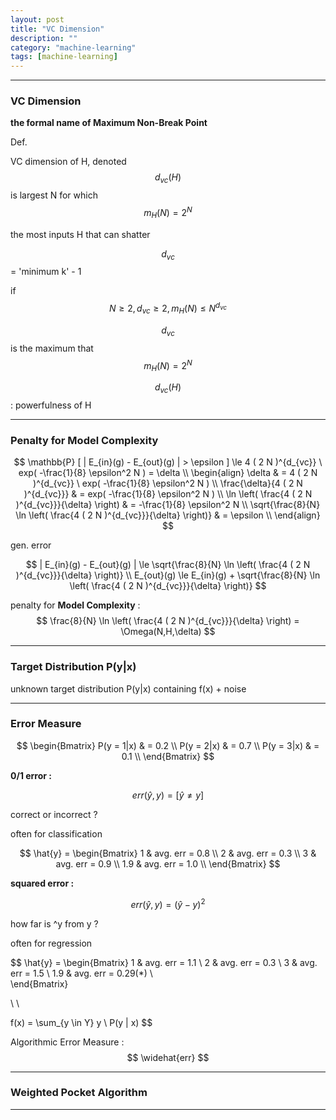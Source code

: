 ```yaml
---
layout: post
title: "VC Dimension"
description: ""
category: "machine-learning"
tags: [machine-learning]
---
```


<script type="text/javascript" async
  src="https://cdn.mathjax.org/mathjax/latest/MathJax.js?config=TeX-MML-AM_CHTML">
</script>

<script type="text/x-mathjax-config">
MathJax.Hub.Config({
  displayAlign: "left",
  displayIndent: "2em"
});
</script>

---

### VC Dimension

__the formal name of Maximum Non-Break Point__

Def.

VC dimension of H, denoted $$ d_{vc}(H) $$ is largest N for which $$ m_H(N) = 2^N $$

the most inputs H that can shatter

$$ d_{vc} $$ = 'minimum k' - 1

if $$ N \ge 2, d_{vc} \ge 2, m_H(N) \le N^{d_{vc}} $$

$$ d_{vc} $$ is the maximum that $$ m_H(N) = 2^N $$

$$ d_{vc}(H) $$ : powerfulness of H

---

### Penalty for Model Complexity

$$
\mathbb{P} [ | E_{in}(g) - E_{out}(g) | > \epsilon ] \le 4 ( 2 N )^{d_{vc}} \  exp( -\frac{1}{8} \epsilon^2 N ) = \delta
\\
\begin{align}
\delta & = 4 ( 2 N )^{d_{vc}} \  exp( -\frac{1}{8} \epsilon^2 N ) \\
\frac{\delta}{4 ( 2 N )^{d_{vc}}} & = exp( -\frac{1}{8} \epsilon^2 N ) \\
\ln \left( \frac{4 ( 2 N )^{d_{vc}}}{\delta} \right) & = -\frac{1}{8} \epsilon^2 N \\
\sqrt{\frac{8}{N} \ln \left( \frac{4 ( 2 N )^{d_{vc}}}{\delta} \right)} & = \epsilon \\
\end{align}
$$

gen. error 

$$ 
| E_{in}(g) - E_{out}(g) | \le \sqrt{\frac{8}{N} \ln \left( \frac{4 ( 2 N )^{d_{vc}}}{\delta} \right)} \\
E_{out}(g) \le E_{in}(g) + \sqrt{\frac{8}{N} \ln \left( \frac{4 ( 2 N )^{d_{vc}}}{\delta} \right)}
$$

penalty for __Model Complexity__ : $$ \frac{8}{N} \ln \left( \frac{4 ( 2 N )^{d_{vc}}}{\delta} \right) = \Omega(N,H,\delta) $$

---

### Target Distribution P(y|x)

unknown target distribution P(y\|x) containing f(x) + noise

---

### Error Measure

$$
\begin{Bmatrix}
  P(y = 1|x) & = 0.2 \\
  P(y = 2|x) & = 0.7 \\
  P(y = 3|x) & = 0.1 \\
\end{Bmatrix}
$$

__0/1 error :__

$$ err( \hat{y}, y) = [ \hat{y} \ne y ] $$

correct or incorrect ?

often for classification

$$
\hat{y} = 
\begin{Bmatrix}
  1 & avg. err = 0.8 \\
  2 & avg. err = 0.3 \\
  3 & avg. err = 0.9 \\
  1.9 & avg. err = 1.0 \\  
\end{Bmatrix}
$$


__squared error :__

$$ err( \hat{y}, y) = ( \hat{y} - y )^2 $$

how far is ^y from y ?

often for regression

$$
\hat{y} = 
\begin{Bmatrix}
  1 & avg. err = 1.1 \\
  2 & avg. err = 0.3 \\
  3 & avg. err = 1.5 \\
  1.9 & avg. err = 0.29(*) \\  
\end{Bmatrix}

\\
\\

f(x) = \sum_{y \in Y} y \  P(y | x)
$$

Algorithmic Error Measure : $$ \widehat{err} $$

---

### Weighted Pocket Algorithm

---